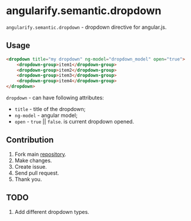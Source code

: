angularify.semantic.dropdown
===============================

`angularify.semantic.dropdown` - dropdown directive for angular.js.

Usage
-------------------------------

```html
<dropdown title="my dropdown" ng-model="dropdown_model" open="true">
    <dropdown-group>item1</dropdown-group>
    <dropdown-group>item2</dropdown-group>
    <dropdown-group>item3</dropdown-group>
    <dropdown-group>item4</dropdown-group>
</dropdown>
```

`dropdown` - can have following attributes:

  * `title` - title of the dropdown;
  * `ng-model` - angular model;
  * `open` - `true` || `false`. is current dropdown opened.

Contribution
-------------------------------

 1. Fork main [repository](https://github.com/angularify/angular-semantic-ui).
 2. Make changes.
 3. Create issue.
 4. Send pull request.
 5. Thank you.

TODO
-------------------------------

1. Add different dropdown types.
